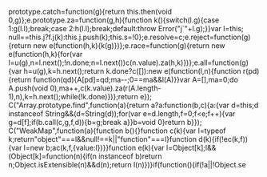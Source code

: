 prototype.catch=function(g){return this.then(void 0,g)};e.prototype.za=function(g,h){function k(){switch(l.g){case 1:g(l.l);break;case 2:h(l.l);break;default:throw Error("j`"+l.g);}}var l=this;
null==this.j?f.j(k):this.j.push(k);this.s=!0};e.resolve=c;e.reject=function(g){return new e(function(h,k){k(g)})};e.race=function(g){return new e(function(h,k){for(var l=u(g),n=l.next();!n.done;n=l.next())c(n.value).za(h,k)})};e.all=function(g){var h=u(g),k=h.next();return k.done?c([]):new e(function(l,n){function r(pd){return function(qd){A[pd]=qd;ma--;0==ma&&l(A)}}var A=[],ma=0;do A.push(void 0),ma++,c(k.value).za(r(A.length-1),n),k=h.next();while(!k.done)})};return e});
C("Array.prototype.find",function(a){return a?a:function(b,c){a:{var d=this;d instanceof String&&(d=String(d));for(var e=d.length,f=0;f<e;f++){var g=d[f];if(b.call(c,g,f,d)){b=g;break a}}b=void 0}return b}});
C("WeakMap",function(a){function b(){}function c(k){var l=typeof k;return"object"===l&&null!==k||"function"===l}function d(k){if(!ec(k,f)){var l=new b;ac(k,f,{value:l})}}function e(k){var l=Object[k];l&&(Object[k]=function(n){if(n instanceof b)return n;Object.isExtensible(n)&&d(n);return l(n)})}if(function(){if(!a||!Object.se